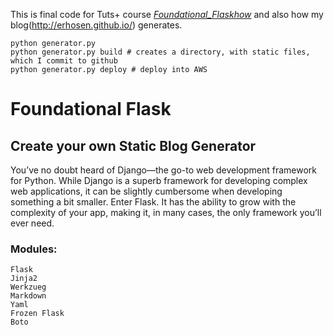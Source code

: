 This is final code for Tuts+ course [*Foundational_Flaskhow*](http://code.tutsplus.com/courses/foundational-flask-creating-your-own-static-blog-generator) and also how my blog(http://erhosen.github.io/) generates. 

    python generator.py
    python generator.py build # creates a directory, with static files, which I commit to github
    python generator.py deploy # deploy into AWS



# Foundational Flask
## Create your own Static Blog Generator

  You’ve no doubt heard of Django—the go-to web development framework for Python. While Django is a superb framework for developing complex web applications, it  can be slightly cumbersome when developing something a bit smaller. Enter Flask. It has the ability to grow with the complexity of your app, making it, in many cases, the only framework you’ll ever need.

### Modules:
    Flask
    Jinja2
    Werkzueg
    Markdown
    Yaml
    Frozen Flask
    Boto
